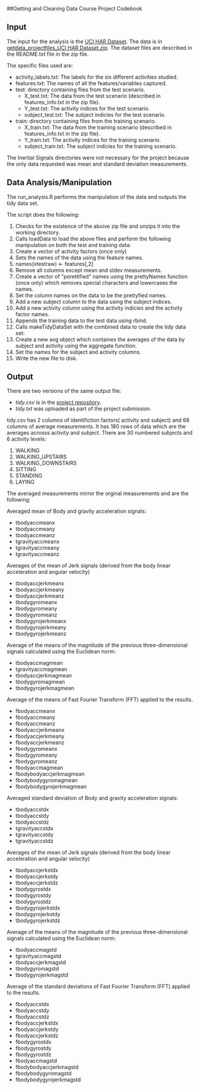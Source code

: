 ##Getting and Cleaning Data Course Project Codebook
## Input
The input for the analysis is the [UCI HAR Dataset](http://archive.ics.uci.edu/ml/datasets/Human+Activity+Recognition+Using+Smartphones).
The data is in [getdata_projectfiles_UCI HAR Dataset.zip](https://d396qusza40orc.cloudfront.net/getdata%2Fprojectfiles%2FUCI%20HAR%20Dataset.zip). The dataset files are described in the README.txt file in the zip file.

The specific files used are:

+ activity_labels.txt: The labels for the six different activities studied.
+ features.txt: The names of all the features/variables captured.
+ test: directory containing files from the test scenario.
  + X\_test.txt: The data from the test scenario (described in features_info.txt in the zip file).
  + Y\_test.txt: The activity indices for the test scenario.
  + subject_test.txt: The subject indicies for the test scenario.
+ train: directory containing files from the training scenario.
  + X\_train.txt: The data from the training scenario (described in features_info.txt in the zip file).
  + Y\_train.txt: The activity indices for the training scenario.
  + subject_train.txt: The subject indicies for the training scenario.

The Inertial Signals directories were not necessary for the project because the only
data requested was mean and standard deviation measurements.

## Data Analysis/Manipulation
The run_analysis.R performs the manipulation of the data and outputs the tidy data set.

The script does the following:

1. Checks for the existence of the aboive zip file and unzips it into the working directory.
2. Calls loadData to load the above files and perform the following manipulation on both the test 
and training data:
  1. Create a vector of activity factors (once only)
  1. Sets the names of the data using the feature names.
  2. names(xtestraw) <- features[,2]
  3. Remove all columns except mean and stdev measurements.
  4. Create a vector of "porettified" names using the prettyNames function (once only) which removes special characters and lowercases the names.
  5. Set the column names on the data to be the prettyfied names.
  6. Add a new subject column to the data using the subject indices.
  7. Add a new activity column using the activity indicies and the activity factor names.
3. Appends the training data to the test data using rbind.
4. Calls makeTidyDataSet with the combined data to create the tidy data set:
  1. Create a new avg object which containes the averages of the data by subject and activity using the aggregate function.
  2. Set the names for the subject and activity columns.
5. Write the new file to disk.

## Output
There are two versions of the same output file:

* _tidy.csv_ is in the [project repository](https://github.com/jakerley/gandccourseproject).
* _tidy.txt_ was uploaded as part of the project submission.

tidy.csv has 2 columns of identifiction factors( activity and subject) and 68 columns of average measurements.
It has 180 rows of data which are the averages acrosss activity and subject.
There are 30 numbered subjects and 6 activity levels:

1. WALKING
2. WALKING_UPSTAIRS
3. WALKING_DOWNSTAIRS
4. SITTING
5. STANDING
6. LAYING

The averaged measurements mirror the orginal measurements and are the following:

Averaged mean of Body and gravity acceleration signals:
* tbodyaccmeanx
* tbodyaccmeany
* tbodyaccmeanz
* tgravityaccmeanx
* tgravityaccmeany
* tgravityaccmeanz

Averages of the mean of Jerk signals (derived from the body linear acceleration and angular velocity)

* tbodyaccjerkmeanx
* tbodyaccjerkmeany
* tbodyaccjerkmeanz
* tbodygyromeanx
* tbodygyromeany
* tbodygyromeanz
* tbodygyrojerkmeanx
* tbodygyrojerkmeany
* tbodygyrojerkmeanz


Average  of the means of the magnitude of the previous three-dimensional signals calculated using the Euclidean norm:
 
* tbodyaccmagmean
* tgravityaccmagmean
* tbodyaccjerkmagmean
* tbodygyromagmean
* tbodygyrojerkmagmean

Average of the means of Fast Fourier Transform (FFT) applied to the results.

* fbodyaccmeanx
* fbodyaccmeany
* fbodyaccmeanz
* fbodyaccjerkmeanx
* fbodyaccjerkmeany
* fbodyaccjerkmeanz
* fbodygyromeanx
* fbodygyromeany
* fbodygyromeanz
* fbodyaccmagmean
* fbodybodyaccjerkmagmean
* fbodybodygyromagmean
* fbodybodygyrojerkmagmean

Averaged standard deviation of Body and gravity acceleration signals:

* tbodyaccstdx
* tbodyaccstdy
* tbodyaccstdz
* tgravityaccstdx
* tgravityaccstdy
* tgravityaccstdz

Averages of the mean of Jerk signals (derived from the body linear acceleration and angular velocity)

* tbodyaccjerkstdx
* tbodyaccjerkstdy
* tbodyaccjerkstdz
* tbodygyrostdx
* tbodygyrostdy
* tbodygyrostdz
* tbodygyrojerkstdx
* tbodygyrojerkstdy
* tbodygyrojerkstdz

Average  of the means of the magnitude of the previous three-dimensional signals calculated using the Euclidean norm:

* tbodyaccmagstd
* tgravityaccmagstd
* tbodyaccjerkmagstd
* tbodygyromagstd
* tbodygyrojerkmagstd

Average of the standard deviations of Fast Fourier Transform (FFT) applied to the results.

* fbodyaccstdx
* fbodyaccstdy
* fbodyaccstdz
* fbodyaccjerkstdx
* fbodyaccjerkstdy
* fbodyaccjerkstdz
* fbodygyrostdx
* fbodygyrostdy
* fbodygyrostdz
* fbodyaccmagstd
* fbodybodyaccjerkmagstd
* fbodybodygyromagstd
* fbodybodygyrojerkmagstd
